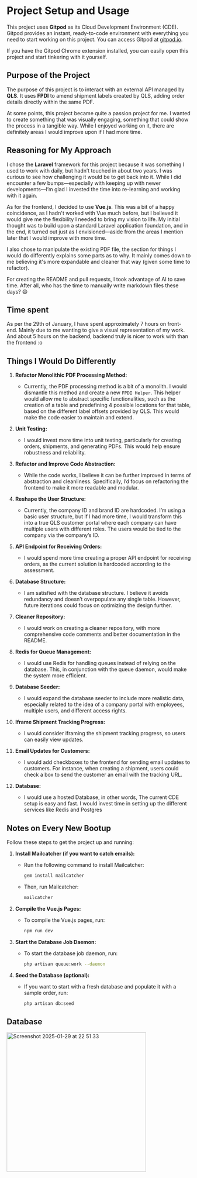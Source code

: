 # Project Setup and Usage

This project uses **Gitpod** as its Cloud Development Environment (CDE). Gitpod provides an instant, ready-to-code environment with everything you need to start working on this project. You can access Gitpod at [gitpod.io](https://gitpod.io).

If you have the Gitpod Chrome extension installed, you can easily open this project and start tinkering with it yourself.

## Purpose of the Project

The purpose of this project is to interact with an external API managed by **QLS**. It uses **FPDI** to amend shipment labels created by QLS, adding order details directly within the same PDF.

At some points, this project became quite a passion project for me. I wanted to create something that was visually engaging, something that could show the process in a tangible way. While I enjoyed working on it, there are definitely areas I would improve upon if I had more time.

## Reasoning for My Approach

I chose the **Laravel** framework for this project because it was something I used to work with daily, but hadn’t touched in about two years. I was curious to see how challenging it would be to get back into it. While I did encounter a few bumps—especially with keeping up with newer developments—I’m glad I invested the time into re-learning and working with it again.

As for the frontend, I decided to use **Vue.js**. This was a bit of a happy coincidence, as I hadn't worked with Vue much before, but I believed it would give me the flexibility I needed to bring my vision to life. My initial thought was to build upon a standard Laravel application foundation, and in the end, it turned out just as I envisioned—aside from the areas I mention later that I would improve with more time.

I also chose to manipulate the existing PDF file, the section for things I would do differently explains some parts as to why. It mainly comes down to me believing it's more expandable and cleaner that way (given some time to refactor).

For creating the README and pull requests, I took advantage of AI to save time. After all, who has the time to manually write markdown files these days? 😄

## Time spent

As per the 29th of January, I have spent approximately 7 hours on front-end. Mainly due to me wanting to give a visual representation of my work.
And about 5 hours on the backend, backend truly is nicer to work with than the frontend :o

## Things I Would Do Differently

1. **Refactor Monolithic PDF Processing Method:**
   - Currently, the PDF processing method is a bit of a monolith. I would dismantle this method and create a new `FPDI Helper`. This helper would allow me to abstract specific functionalities, such as the creation of a table and predefining 4 possible locations for that table, based on the different label offsets provided by QLS. This would make the code easier to maintain and extend.

2. **Unit Testing:**
   - I would invest more time into unit testing, particularly for creating orders, shipments, and generating PDFs. This would help ensure robustness and reliability.

3. **Refactor and Improve Code Abstraction:**
   - While the code works, I believe it can be further improved in terms of abstraction and cleanliness. Specifically, I’d focus on refactoring the frontend to make it more readable and modular.

4. **Reshape the User Structure:**
   - Currently, the company ID and brand ID are hardcoded. I’m using a basic user structure, but if I had more time, I would transform this into a true QLS customer portal where each company can have multiple users with different roles. The users would be tied to the company via the company’s ID.

5. **API Endpoint for Receiving Orders:**
   - I would spend more time creating a proper API endpoint for receiving orders, as the current solution is hardcoded according to the assessment.

6. **Database Structure:**
   - I am satisfied with the database structure. I believe it avoids redundancy and doesn’t overpopulate any single table. However, future iterations could focus on optimizing the design further.

7. **Cleaner Repository:**
   - I would work on creating a cleaner repository, with more comprehensive code comments and better documentation in the README.

8. **Redis for Queue Management:**
   - I would use Redis for handling queues instead of relying on the database. This, in conjunction with the queue daemon, would make the system more efficient.

9. **Database Seeder:**
   - I would expand the database seeder to include more realistic data, especially related to the idea of a company portal with employees, multiple users, and different access rights.

10. **Iframe Shipment Tracking Progress:**
    - I would consider iframing the shipment tracking progress, so users can easily view updates.

11. **Email Updates for Customers:**
    - I would add checkboxes to the frontend for sending email updates to customers. For instance, when creating a shipment, users could check a box to send the customer an email with the tracking URL.

12. **Database:**
    - I would use a hosted Database, in other words, The current CDE setup is easy and fast. I would invest time in setting up the different services like Redis and Postgres

## Notes on Every New Bootup

Follow these steps to get the project up and running:

1. **Install Mailcatcher (if you want to catch emails):**
   - Run the following command to install Mailcatcher:
     ```bash
     gem install mailcatcher
     ```
   - Then, run Mailcatcher:
     ```bash
     mailcatcher
     ```

2. **Compile the Vue.js Pages:**
   - To compile the Vue.js pages, run:
     ```bash
     npm run dev
     ```

3. **Start the Database Job Daemon:**
   - To start the database job daemon, run:
     ```bash
     php artisan queue:work --daemon
     ```

4. **Seed the Database (optional):**
   - If you want to start with a fresh database and populate it with a sample order, run:
     ```bash
     php artisan db:seed
     ```

## Database

<img width="381" alt="Screenshot 2025-01-29 at 22 51 33" src="https://github.com/user-attachments/assets/0e60ae5c-0f23-4108-8f76-79c8833524fa" />

